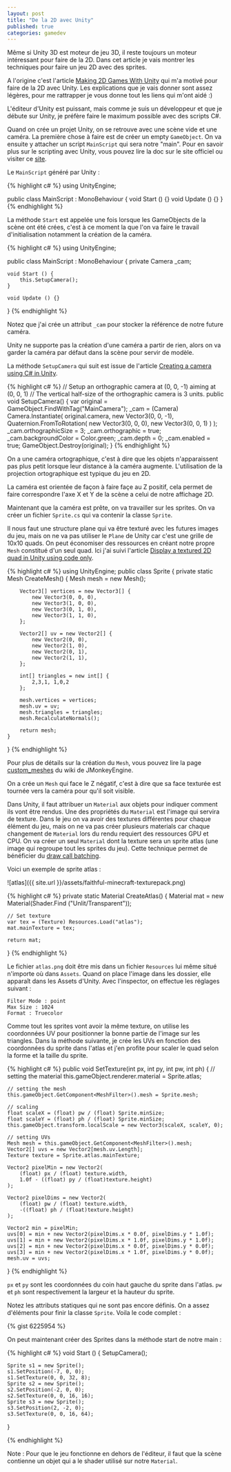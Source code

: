```yaml
---
layout: post
title: "De la 2D avec Unity"
published: true
categories: gamedev
---
```


Même si Unity 3D est moteur de jeu 3D, il reste toujours un moteur intéressant pour faire de la 2D. Dans cet article je vais montrer les techniques pour faire un jeu 2D avec des sprites. 

A l'origine c'est l'article [Making 2D Games With Unity](http://gamasutra.com/blogs/JoshSutphin/20130519/192539/Making_2D_Games_With_Unity.php) qui m'a motivé pour faire de la 2D avec Unity. Les explications que je vais donner sont assez légères, pour me rattrapper je vous donne tout les liens qui m'ont aidé :)

L'éditeur d'Unity est puissant, mais comme je suis un développeur et que je débute sur Unity, je préfère faire le maximum possible avec des scripts C#. 

Quand on crée un projet Unity, on se retrouve avec une scène vide et une caméra. La première chose à faire est de créer un empty `GameObject`. On va ensuite y attacher un script `MainScript` qui sera notre "main". Pour en savoir plus sur le scripting avec Unity, vous pouvez lire la doc sur le site officiel ou visiter ce [site](http://3dgep.com/?p=3474).

Le `MainScript` généré par Unity : 

{% highlight c# %}
using UnityEngine;

public class MainScript : MonoBehaviour {
	void Start () {}
	void Update () {}
}
{% endhighlight %} 

La méthode `Start` est appelée une fois lorsque les GameObjects de la scène ont été crées, c'est à ce moment la que l'on va faire le travail d'initialisation notamment la création de la caméra.

{% highlight c# %}
using UnityEngine; 

public class MainScript : MonoBehaviour {
	private Camera _cam;
	
	void Start () {
		this.SetupCamera();
	}
	
	void Update () {}
}
{% endhighlight %}

Notez que j'ai crée un attribut `_cam` pour stocker la référence de notre future caméra.

Unity ne supporte pas la création d'une caméra a partir de rien, alors on va garder la caméra par défaut dans la scène pour servir de modèle.

La méthode `SetupCamera` qui suit est issue de l'article [Creating a camera using C# in Unity](http://shadowmint.blogspot.fr/2012/10/creating-camera-using-c-in-unity.html).

{% highlight c# %}
// Setup an orthographic camera at (0, 0, -1) aiming at (0, 0, 1)
// The vertical half-size of the orthographic camera is 3 units.
public void SetupCamera() {
	var original = GameObject.FindWithTag("MainCamera");
	_cam = (Camera) Camera.Instantiate(
		original.camera,
		new Vector3(0, 0, -1),
		Quaternion.FromToRotation(
			new Vector3(0, 0, 0),
			new Vector3(0, 0, 1)
		)
	);
	_cam.orthographicSize = 3;
	_cam.orthographic = true;
	_cam.backgroundColor = Color.green;
	_cam.depth = 0;
	_cam.enabled = true;
	GameObject.Destroy(original);
}
{% endhighlight %}

On a une caméra ortographique, c'est à dire que les objets n'apparaissent pas plus petit lorsque leur distance à la caméra augmente. L'utilisation de la projection ortographique est typique du jeu en 2D. 

La caméra est orientée de façon à faire façe au Z positif, cela permet de faire correspondre l'axe X et Y de la scène a celui de notre affichage 2D. 

Maintenant que la caméra est prête, on va travailler sur les sprites. On va créer un fichier `Sprite.cs` qui va contenir la classe `Sprite`. 

Il nous faut une structure plane qui va être texturé avec les futures images du jeu, mais on ne va pas utiliser le `Plane` de Unity car c'est une grille de 10x10 quads. On peut économiser des ressources en créant notre propre `Mesh` constitué d'un seul quad. Ici j'ai suivi l'article [Display a textured 2D quad in Unity using code only](http://shadowmint.blogspot.fr/2012/11/display-textured-2d-quad-in-unity-using.html). 

{% highlight c# %}
using UnityEngine; 
public class Sprite {
	private static Mesh CreateMesh() {
		Mesh mesh = new Mesh();
		
		Vector3[] vertices = new Vector3[] {
			new Vector3(0, 0, 0),
			new Vector3(1, 0, 0),
			new Vector3(0, 1, 0),
			new Vector3(1, 1, 0),
        };
		
		Vector2[] uv = new Vector2[] {
			new Vector2(0, 0),
			new Vector2(1, 0),
			new Vector2(0, 1),
			new Vector2(1, 1),
		};
		
		int[] triangles = new int[] {
			2,3,1, 1,0,2
		};
		
		mesh.vertices = vertices;
		mesh.uv = uv;
		mesh.triangles = triangles;
		mesh.RecalculateNormals();
		
		return mesh;
	}
}
{% endhighlight %} 

Pour plus de détails sur la création du `Mesh`, vous pouvez lire la page [custom_meshes](http://hub.jmonkeyengine.org/wiki/doku.php/jme3:advanced:custom_meshes) du wiki de JMonkeyEngine. 

On a crée un `Mesh` qui face le Z négatif, c'est à dire que sa face texturée est tournée vers la caméra pour qu'il soit visible. 

Dans Unity, il faut attribuer un `Material` aux objets pour indiquer comment ils vont être rendus. Une des propriétés du `Material` est l'image qui servira de texture. Dans le jeu on va avoir des textures différentes pour chaque élément du jeu, mais on ne va pas créer plusieurs materials car chaque changement de `Material` lors du rendu requiert des ressources GPU et CPU. On va créer un seul `Material` dont la texture sera un sprite atlas (une image qui regroupe tout les sprites du jeu). Cette technique permet de bénéficier du [draw call batching](http://docs.unity3d.com/Documentation/Manual/DrawCallBatching.html). 

Voici un exemple de sprite atlas :

![atlas]({{ site.url }}/assets/faithful-minecraft-texturepack.png) 

{% highlight c# %}
private static Material CreateAtlas() {
	Material mat = new Material(Shader.Find ("Unlit/Transparent"));
	
	// Set texture
	var tex = (Texture) Resources.Load("atlas");
	mat.mainTexture = tex;
	
	return mat;
}
{% endhighlight %}

Le fichier `atlas.png` doit être mis dans un fichier `Resources` lui même situé n'importe où dans `Assets`. Quand on place l'image dans les dossier, elle apparaît dans les Assets d'Unity. Avec l'inspector, on effectue les réglages suivant :

	Filter Mode : point
	Max Size : 1024
	Format : Truecolor 

Comme tout les sprites vont avoir la même texture, on utilise les coordonnées UV pour positionner la bonne partie de l'image sur les triangles. Dans la méthode suivante, je crée les UVs en fonction des coordonnées du sprite dans l'atlas et j'en profite pour scaler le quad selon la forme et la taille du sprite.

{% highlight c# %}
public void SetTexture(int px, int py, int pw, int ph) {
	// setting the material
	this.gameObject.renderer.material = Sprite.atlas;
	
	// setting the mesh
	this.gameObject.GetComponent<MeshFilter>().mesh = Sprite.mesh;
	
	// scaling
	float scaleX = (float) pw / (float) Sprite.minSize;
	float scaleY = (float) ph / (float) Sprite.minSize;
	this.gameObject.transform.localScale = new Vector3(scaleX, scaleY, 0);
	
	// setting UVs
	Mesh mesh = this.gameObject.GetComponent<MeshFilter>().mesh;
	Vector2[] uvs = new Vector2[mesh.uv.Length];
	Texture texture = Sprite.atlas.mainTexture;
	
	Vector2 pixelMin = new Vector2(
		(float) px / (float) texture.width,
		1.0f - ((float) py / (float)texture.height)
	);
	
	Vector2 pixelDims = new Vector2(
		(float) pw / (float) texture.width,
		-((float) ph / (float)texture.height)
	);
	
	Vector2 min = pixelMin;
	uvs[0] = min + new Vector2(pixelDims.x * 0.0f, pixelDims.y * 1.0f);
	uvs[1] = min + new Vector2(pixelDims.x * 1.0f, pixelDims.y * 1.0f);
	uvs[2] = min + new Vector2(pixelDims.x * 0.0f, pixelDims.y * 0.0f);
	uvs[3] = min + new Vector2(pixelDims.x * 1.0f, pixelDims.y * 0.0f);
	mesh.uv = uvs;
}
{% endhighlight %}

`px` et `py` sont les coordonnées du coin haut gauche du sprite dans l'atlas. `pw` et `ph` sont respectivement la largeur et la hauteur du sprite.

Notez les attributs statiques qui ne sont pas encore définis. On a assez d'éléments pour finir la classe `Sprite`. Voila le code complet : 

{% gist 6225954 %}

On peut maintenant créer des Sprites dans la méthode start de notre main : 

{% highlight c# %}
void Start () {
	SetupCamera();
	
	Sprite s1 = new Sprite();
	s1.SetPosition(-7, 0, 0);
	s1.SetTexture(0, 0, 32, 8);
	Sprite s2 = new Sprite();
	s2.SetPosition(-2, 0, 0);
	s2.SetTexture(0, 0, 16, 16);
	Sprite s3 = new Sprite();
	s3.SetPosition(2, -2, 0);
	s3.SetTexture(0, 0, 16, 64);
}

{% endhighlight %}

Note : Pour que le jeu fonctionne en dehors de l'éditeur, il faut que la scène contienne un objet qui a le shader utilisé sur notre `Material`.